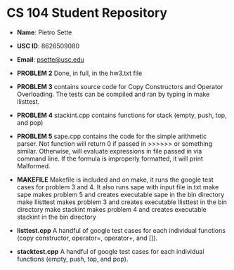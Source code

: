 # CS 104 Student Repository

- **Name**: Pietro Sette
- **USC ID**: 8626509080
- **Email**: psette@usc.edu
- **PROBLEM 2**
Done, in full, in the hw3.txt file

- **PROBLEM 3**
contains source code for Copy Constructors and Operator Overloading. The tests can be compiled and ran by typing in make llisttest.


- **PROBLEM 4**
stackint.cpp contains functions for stack (empty, push, top, and pop)

- **PROBLEM 5** 
sape.cpp contains the code for the simple arithmetic parser. Not function will return 0 if passed in >>>>>> or something similar. Otherwise, will evaluate expressions in file passed in via command line. If the formula is improperly formatted, it will print Malformed.

- **MAKEFILE** 
Makefile is included and on make, it runs the google test cases for problem 3 and 4. It also runs sape with input file in.txt
make sape makes problem 5 and creates executable sape in the bin directory
make llisttest makes problem 3 and creates executable llisttest in the bin directory
make stackint makes problem 4 and creates executable stackint in the bin directory

- **listtest.cpp** 
A handful of google test cases for each individual functions (copy constructor, operator=, operator+, and []).

- **stacktest.cpp** 
A handful of google test cases for each individual functions (empty, push, top, and pop).
